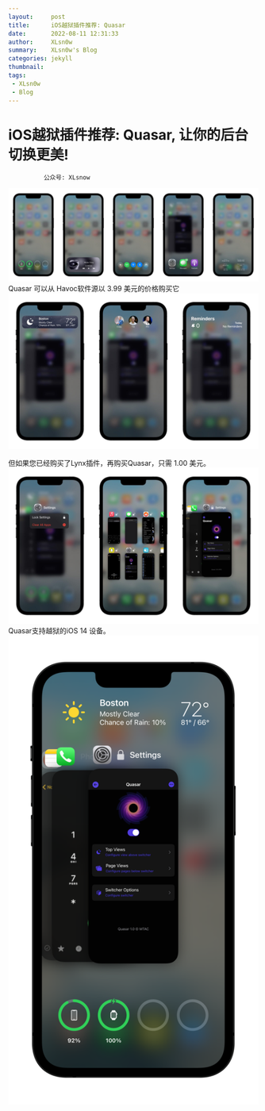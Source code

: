 ```yaml
---
layout:     post
title:      iOS越狱插件推荐: Quasar
date:       2022-08-11 12:31:33
author:     XLsn0w
summary:    XLsn0w's Blog
categories: jekyll
thumbnail:  
tags:
 - XLsn0w
 - Blog
---
```


# iOS越狱插件推荐: Quasar, 让你的后台切换更美!
              公众号: XLsnow
              
![](https://github.com/XLsn0w/XLsn0w.github.io/blob/master/Assets/Quasar-Bottom-Info-2048x768.jpg?raw=true)
Quasar 可以从 Havoc软件源以 3.99 美元的价格购买它
![](https://github.com/XLsn0w/XLsn0w.github.io/blob/master/Assets/Quasar-Top-Info-2048x1280.jpg?raw=true)

但如果您已经购买了Lynx插件，再购买Quasar，只需 1.00 美元。
![](https://github.com/XLsn0w/XLsn0w.github.io/blob/master/Assets/Quasar-App-Switcher-2048x1280.jpg?raw=true)
Quasar支持越狱的iOS 14 设备。
![](https://github.com/XLsn0w/XLsn0w.github.io/blob/master/Assets/Quasar-768x1440.png?raw=true)

[1]: https://xlsn0w.github.io
